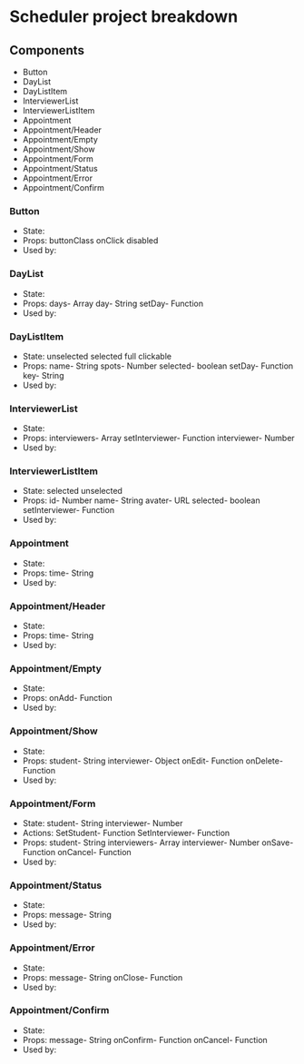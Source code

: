 # Scheduler project breakdown

## Components

- Button
- DayList
- DayListItem
- InterviewerList
- InterviewerListItem
- Appointment
- Appointment/Header
- Appointment/Empty
- Appointment/Show
- Appointment/Form
- Appointment/Status
- Appointment/Error
- Appointment/Confirm

### Button

- State:
- Props:
    buttonClass
    onClick
    disabled
- Used by:

### DayList

- State: 
- Props:
    days- Array
    day- String
    setDay- Function
- Used by:

### DayListItem

- State:
    unselected
    selected
    full
    clickable
- Props:
    name- String
    spots- Number
    selected- boolean
    setDay- Function
    key- String
- Used by:

### InterviewerList

- State:
- Props:
    interviewers- Array
    setInterviewer- Function
    interviewer- Number
- Used by:

### InterviewerListItem

- State:
    selected
    unselected
- Props:
    id- Number
    name- String
    avater- URL
    selected- boolean
    setInterviewer- Function
- Used by:

### Appointment

- State:
- Props:
    time- String
- Used by:

### Appointment/Header

- State:
- Props:
    time- String
- Used by:

### Appointment/Empty

- State:
- Props:
    onAdd- Function
- Used by:

### Appointment/Show

- State:
- Props:
    student- String
    interviewer- Object
    onEdit- Function
    onDelete- Function
- Used by:

### Appointment/Form

- State:
    student- String
    interviewer- Number
- Actions:
    SetStudent- Function
    SetInterviewer- Function
- Props:
    student- String
    interviewers- Array
    interviewer- Number
    onSave- Function
    onCancel- Function
- Used by:

### Appointment/Status

- State:
- Props:
    message- String
- Used by:

### Appointment/Error

- State:
- Props:
    message- String
    onClose- Function
- Used by:

### Appointment/Confirm

- State:
- Props:
    message- String
    onConfirm- Function
    onCancel- Function
- Used by: